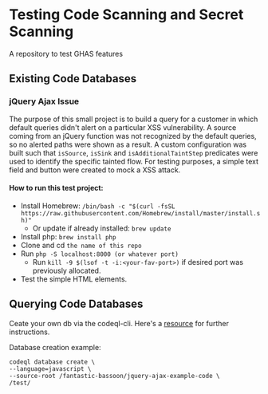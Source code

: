 # Testing Code Scanning and Secret Scanning
A repository to test GHAS features

## Existing Code Databases
### jQuery Ajax Issue
The purpose of this small project is to build a query for a customer in which default queries didn't alert on a particular XSS vulnerability. A source coming from an jQuery function was not recognized by the default queries, so no alerted paths were shown as a result. A custom configuration was built such that `isSource`, `isSink` and `isAdditionalTaintStep` predicates were used to identify the specific tainted flow. For testing purposes, a simple text field and button were created to mock a XSS attack.

#### How to run this test project:
 - Install Homebrew: `/bin/bash -c "$(curl -fsSL https://raw.githubusercontent.com/Homebrew/install/master/install.sh)"`
   - Or update if already installed: `brew update`
 - Install php: `brew install php`
- Clone and cd `the name of this repo`
- Run `php -S localhost:8000 (or whatever port)`
  - Run `kill -9 $(lsof -t -i:<your-fav-port>)` if desired port was previously allocated. 
- Test the simple HTML elements.

## Querying Code Databases
Ceate your own db via the codeql-cli. Here's a [resource](https://github.com/github/vscode-codeql-starter/) for further instructions.

Database creation example:
```
codeql database create \
--language=javascript \
--source-root /fantastic-bassoon/jquery-ajax-example-code \
/test/
```
